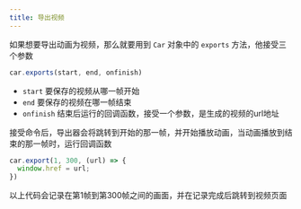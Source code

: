 ```yaml
---
title: 导出视频
---
```

如果想要导出动画为视频，那么就要用到 `Car` 对象中的 `exports` 方法，他接受三个参数

```javascript
car.exports(start, end, onfinish)
```
- `start` 要保存的视频从哪一帧开始
- `end` 要保存的视频在哪一帧结束
- `onfinish` 结束后运行的回调函数，接受一个参数，是生成的视频的url地址

接受命令后，导出器会将跳转到开始的那一帧，并开始播放动画，当动画播放到结束的那一帧时，运行回调函数

```javascript
car.export(1, 300, (url) => {
  window.href = url;
})
```

以上代码会记录在第1帧到第300帧之间的画面，并在记录完成后跳转到视频页面